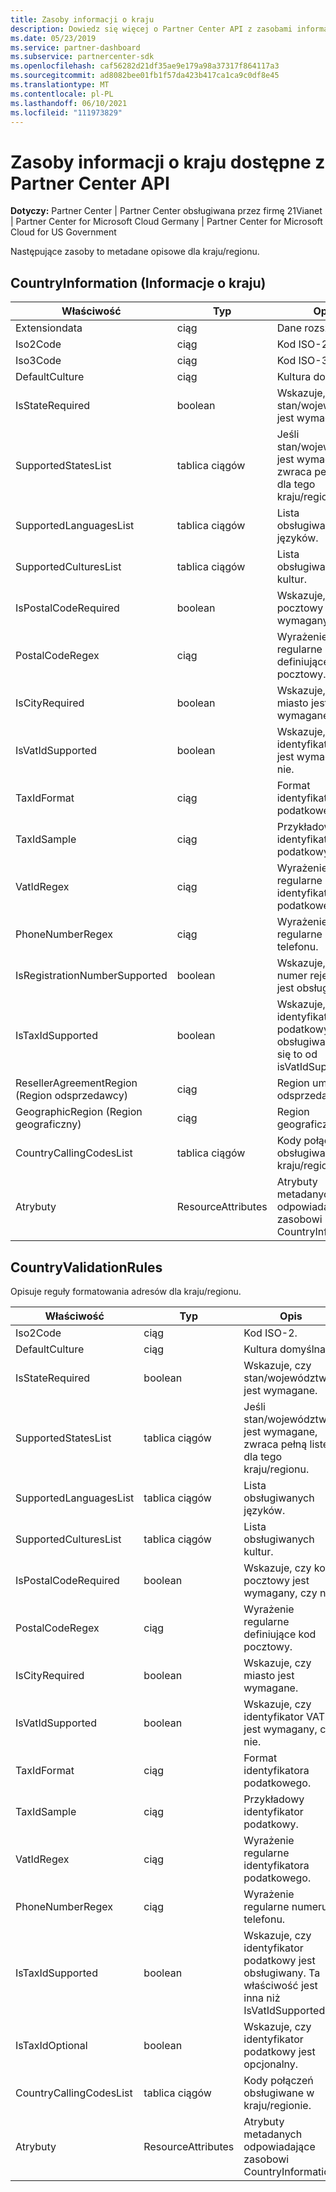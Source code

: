 ```yaml
---
title: Zasoby informacji o kraju
description: Dowiedz się więcej o Partner Center API z zasobami informacji o kraju i metadanymi opisowymi powiązanymi z określonym kraju lub regionem.
ms.date: 05/23/2019
ms.service: partner-dashboard
ms.subservice: partnercenter-sdk
ms.openlocfilehash: caf56282d21df35ae9e179a98a37317f864117a3
ms.sourcegitcommit: ad8082bee01fb1f57da423b417ca1ca9c0df8e45
ms.translationtype: MT
ms.contentlocale: pl-PL
ms.lasthandoff: 06/10/2021
ms.locfileid: "111973829"
---
```

# <a name="country-information-resources-available-from-partner-center-apis"></a>Zasoby informacji o kraju dostępne z Partner Center API

**Dotyczy:** Partner Center | Partner Center obsługiwana przez firmę 21Vianet | Partner Center for Microsoft Cloud Germany | Partner Center for Microsoft Cloud for US Government

Następujące zasoby to metadane opisowe dla kraju/regionu.

## <a name="countryinformation"></a>CountryInformation (Informacje o kraju)

| Właściwość                      | Typ               | Opis                                                                                        |
|-------------------------------|--------------------|----------------------------------------------------------------------------------------------------|
| Extensiondata                 | ciąg             | Dane rozszerzenia.                                                                                |
| Iso2Code                      | ciąg             | Kod ISO-2.                                                                                     |
| Iso3Code                      | ciąg             | Kod ISO-3.                                                                                     |
| DefaultCulture                | ciąg             | Kultura domyślna.                                                                               |
| IsStateRequired               | boolean            | Wskazuje, czy stan/województwo jest wymagane.                                             |
| SupportedStatesList           | tablica ciągów   | Jeśli stan/województwo jest wymagane, zwraca pełną listę dla tego kraju/regionu.                    |
| SupportedLanguagesList        | tablica ciągów   | Lista obsługiwanych języków.                                                                     |
| SupportedCulturesList         | tablica ciągów   | Lista obsługiwanych kultur.                                                                      |
| IsPostalCodeRequired          | boolean            | Wskazuje, czy kod pocztowy jest wymagany, czy nie.                                    |
| PostalCodeRegex               | ciąg             | Wyrażenie regularne definiujące kod pocztowy.                                          |
| IsCityRequired                | boolean            | Wskazuje, czy miasto jest wymagane.                                                       |
| IsVatIdSupported              | boolean            | Wskazuje, czy identyfikator VAT jest wymagany, czy nie.                                                     |
| TaxIdFormat                   | ciąg             | Format identyfikatora podatkowego.                                                                                 |
| TaxIdSample                   | ciąg             | Przykładowy identyfikator podatkowy.                                                                                 |
| VatIdRegex                    | ciąg             | Wyrażenie regularne identyfikatora podatkowego.                                                                     |
| PhoneNumberRegex              | ciąg             | Wyrażenie regularne numeru telefonu.                                                               |
| IsRegistrationNumberSupported | boolean            | Wskazuje, czy numer rejestracji jest obsługiwany.                                       |
| IsTaxIdSupported              | boolean            | Wskazuje, czy identyfikator podatkowy jest obsługiwany. Różni się to od isVatIdSupported. |
| ResellerAgreementRegion (Region odsprzedawcy)       | ciąg             | Region umowy odsprzedawcy.                                                                     |
| GeographicRegion (Region geograficzny)              | ciąg             | Region geograficzny.                                                                             |
| CountryCallingCodesList       | tablica ciągów   | Kody połączeń obsługiwane w kraju/regionie.                                                 |
| Atrybuty                    | ResourceAttributes | Atrybuty metadanych odpowiadające zasobowi CountryInformation.                          |

## <a name="countryvalidationrules"></a>CountryValidationRules

Opisuje reguły formatowania adresów dla kraju/regionu.

| Właściwość                | Typ               | Opis                                                                                        |
|-------------------------|--------------------|----------------------------------------------------------------------------------------------------|
| Iso2Code                | ciąg             | Kod ISO-2.                                                                                     |
| DefaultCulture          | ciąg             | Kultura domyślna.                                                                               |
| IsStateRequired         | boolean            | Wskazuje, czy stan/województwo jest wymagane.                                             |
| SupportedStatesList     | tablica ciągów   | Jeśli stan/województwo jest wymagane, zwraca pełną listę dla tego kraju/regionu.                    |
| SupportedLanguagesList  | tablica ciągów   | Lista obsługiwanych języków.                                                                     |
| SupportedCulturesList   | tablica ciągów   | Lista obsługiwanych kultur.                                                                      |
| IsPostalCodeRequired    | boolean            | Wskazuje, czy kod pocztowy jest wymagany, czy nie.                                    |
| PostalCodeRegex         | ciąg             | Wyrażenie regularne definiujące kod pocztowy.                                          |
| IsCityRequired          | boolean            | Wskazuje, czy miasto jest wymagane.                                                       |
| IsVatIdSupported        | boolean            | Wskazuje, czy identyfikator VAT jest wymagany, czy nie.                                                     |
| TaxIdFormat             | ciąg             | Format identyfikatora podatkowego.                                                                                 |
| TaxIdSample             | ciąg             | Przykładowy identyfikator podatkowy.                                                                                 |
| VatIdRegex              | ciąg             | Wyrażenie regularne identyfikatora podatkowego.                                                                     |
| PhoneNumberRegex        | ciąg             | Wyrażenie regularne numeru telefonu.                                                               |
| IsTaxIdSupported        | boolean            | Wskazuje, czy identyfikator podatkowy jest obsługiwany. Ta właściwość jest inna niż IsVatIdSupported. |
| IsTaxIdOptional         | boolean            | Wskazuje, czy identyfikator podatkowy jest opcjonalny.                                                     |
| CountryCallingCodesList | tablica ciągów   | Kody połączeń obsługiwane w kraju/regionie.                                                 |
| Atrybuty              | ResourceAttributes | Atrybuty metadanych odpowiadające zasobowi CountryInformation.                          |
